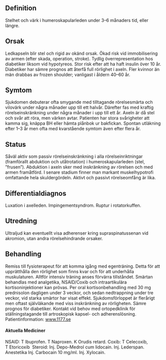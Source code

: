## Definition

Stelhet och värk i humeroskapularleden under 3–6 månaders tid, eller längre.

## Orsak

Ledkapseln blir stel och rigid av okänd orsak. Ökad risk vid immobilisering av armen (efter skada, operation, stroke). Tydlig överrepresentation hos diabetiker liksom vid hypotyreos. Stor risk efter att ha haft insulin över 10 år. Diabetiker har sämre prognos att återfå full rörlighet i axeln. Fler kvinnor än män drabbas av frozen shoulder; vanligast i åldern 40–60 år.

## Symtom

Sjukdomen debuterar ofta smygande med tilltagande rörelsesmärta och vilovärk under några månader upp till ett halvår. Därefter fas med kraftig rörelseinskränkning under några månader i upp till ett år. Axeln är då stel och svår att röra, men värken avtar. Patienten har stora svårigheter att kamma sig, knäppa BH eller hämta plånbok ur bakfickan. Spontan utläkning efter 1–3 år men ofta med kvarstående symtom även efter flera år.

## Status

Såväl aktiv som passiv rörelseinskränkning i alla rörelseinriktningar (framförallt abduktion och utåtrotation) i humeroskapularleden (stel, ”frusen”). Abduktion i axeln sker med inskränkning av rörelsen och med armen framåtförd. I senare stadium finner man markant muskelhypotrofi omfattande hela skuldergördeln. Aktivt och passivt rörelseomfång är lika.

## Differentialdiagnos

Luxation i axelleden. Impingementsyndrom. Ruptur i rotatorkuffen.

## Utredning

Ultraljud kan eventuellt visa adherenser kring supraspinatussenan vid akromion, utan andra rörelsehindrande orsaker.

## Behandling

Remiss till fysioterapeut för att komma igång med egenträning. Detta för att upprätthålla den rörlighet som finns kvar och för att underhålla muskulaturen. Alltför intensiv träning anses förvärra tillståndet. Smärtan behandlas med analgetika, NSAID/Coxib och intraartikulära kortisoninjektioner kan prövas. Per oral kortisonbehandling med 30 mg prednisolon dagligen under 3 veckor, och sedan nedtrappning under tre veckor, vid starka smärtor har visat effekt. Sjukdomsförloppet är flerårigt men oftast självläkande med viss inskränkning av rörligheten. Sämre prognos för diabetiker. Kontakt vid behov med ortopedklinik för ställningstagande till artroskopisk kapsel- och adherenslösning.
Patientinformation: www.1177.se

#### Aktuella Mediciner

NSAID: T Ibuprofen. T Naproxen. K Orudis retard.
Coxib: T Celecoxib, T Etoricoxib 
Steroid: Inj. Depo-Medrol cum lidocain. Inj. Lederspan.
Anestetika Inj. Carbocain 10 mg/ml. Inj. Xylocain.

